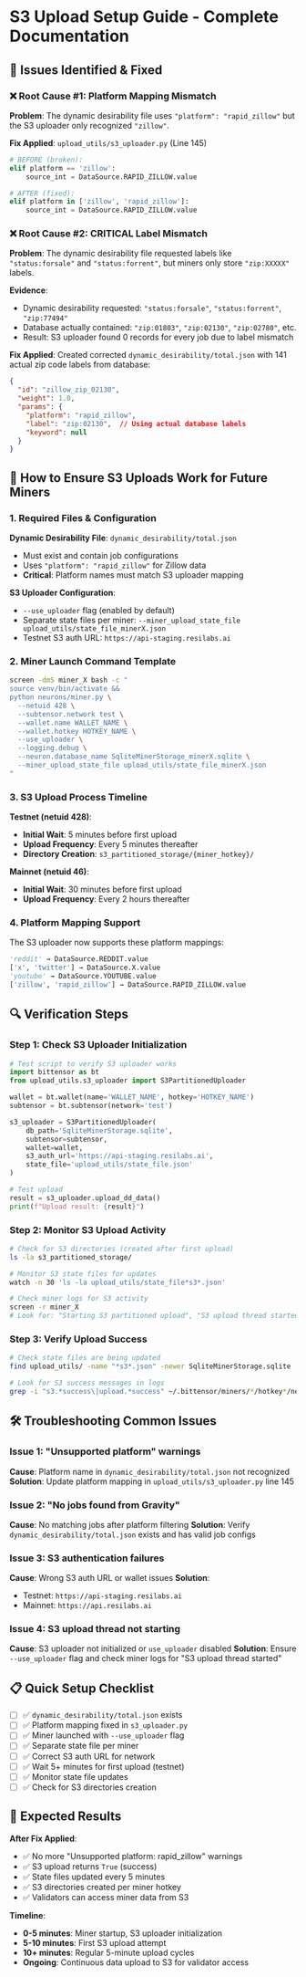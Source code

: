 # S3 Upload Setup Guide - Complete Documentation

## 🎯 **Issues Identified & Fixed**

### ❌ **Root Cause #1: Platform Mapping Mismatch**
**Problem**: The dynamic desirability file uses `"platform": "rapid_zillow"` but the S3 uploader only recognized `"zillow"`.

**Fix Applied**: `upload_utils/s3_uploader.py` (Line 145)
```python
# BEFORE (broken):
elif platform == 'zillow':
    source_int = DataSource.RAPID_ZILLOW.value

# AFTER (fixed):
elif platform in ['zillow', 'rapid_zillow']:
    source_int = DataSource.RAPID_ZILLOW.value
```

### ❌ **Root Cause #2: CRITICAL Label Mismatch**
**Problem**: The dynamic desirability file requested labels like `"status:forsale"` and `"status:forrent"`, but miners only store `"zip:XXXXX"` labels.

**Evidence**:
- Dynamic desirability requested: `"status:forsale"`, `"status:forrent"`, `"zip:77494"`
- Database actually contained: `"zip:01803"`, `"zip:02130"`, `"zip:02780"`, etc.
- Result: S3 uploader found 0 records for every job due to label mismatch

**Fix Applied**: Created corrected `dynamic_desirability/total.json` with 141 actual zip code labels from database:
```json
{
  "id": "zillow_zip_02130",
  "weight": 1.0,
  "params": {
    "platform": "rapid_zillow",
    "label": "zip:02130",  // Using actual database labels
    "keyword": null
  }
}
```

## 🚀 **How to Ensure S3 Uploads Work for Future Miners**

### 1. **Required Files & Configuration**

**Dynamic Desirability File**: `dynamic_desirability/total.json`
- Must exist and contain job configurations
- Uses `"platform": "rapid_zillow"` for Zillow data
- **Critical**: Platform names must match S3 uploader mapping

**S3 Uploader Configuration**:
- `--use_uploader` flag (enabled by default)
- Separate state files per miner: `--miner_upload_state_file upload_utils/state_file_minerX.json`
- Testnet S3 auth URL: `https://api-staging.resilabs.ai`

### 2. **Miner Launch Command Template**

```bash
screen -dmS miner_X bash -c "
source venv/bin/activate && 
python neurons/miner.py \
  --netuid 428 \
  --subtensor.network test \
  --wallet.name WALLET_NAME \
  --wallet.hotkey HOTKEY_NAME \
  --use_uploader \
  --logging.debug \
  --neuron.database_name SqliteMinerStorage_minerX.sqlite \
  --miner_upload_state_file upload_utils/state_file_minerX.json
"
```

### 3. **S3 Upload Process Timeline**

**Testnet (netuid 428)**:
- **Initial Wait**: 5 minutes before first upload
- **Upload Frequency**: Every 5 minutes thereafter
- **Directory Creation**: `s3_partitioned_storage/{miner_hotkey}/`

**Mainnet (netuid 46)**:
- **Initial Wait**: 30 minutes before first upload  
- **Upload Frequency**: Every 2 hours thereafter

### 4. **Platform Mapping Support**

The S3 uploader now supports these platform mappings:
```python
'reddit' → DataSource.REDDIT.value
['x', 'twitter'] → DataSource.X.value  
'youtube' → DataSource.YOUTUBE.value
['zillow', 'rapid_zillow'] → DataSource.RAPID_ZILLOW.value
```

## 🔍 **Verification Steps**

### Step 1: Check S3 Uploader Initialization
```python
# Test script to verify S3 uploader works
import bittensor as bt
from upload_utils.s3_uploader import S3PartitionedUploader

wallet = bt.wallet(name='WALLET_NAME', hotkey='HOTKEY_NAME')
subtensor = bt.subtensor(network='test')

s3_uploader = S3PartitionedUploader(
    db_path='SqliteMinerStorage.sqlite',
    subtensor=subtensor,
    wallet=wallet,
    s3_auth_url='https://api-staging.resilabs.ai',
    state_file='upload_utils/state_file.json'
)

# Test upload
result = s3_uploader.upload_dd_data()
print(f"Upload result: {result}")
```

### Step 2: Monitor S3 Upload Activity
```bash
# Check for S3 directories (created after first upload)
ls -la s3_partitioned_storage/

# Monitor S3 state files for updates
watch -n 30 'ls -la upload_utils/state_file*s3*.json'

# Check miner logs for S3 activity
screen -r miner_X
# Look for: "Starting S3 partitioned upload", "S3 upload thread started"
```

### Step 3: Verify Upload Success
```bash
# Check state files are being updated
find upload_utils/ -name "*s3*.json" -newer SqliteMinerStorage.sqlite

# Look for S3 success messages in logs
grep -i "s3.*success\|upload.*success" ~/.bittensor/miners/*/hotkey*/netuid*/None/events.log
```

## 🛠 **Troubleshooting Common Issues**

### Issue 1: "Unsupported platform" warnings
**Cause**: Platform name in `dynamic_desirability/total.json` not recognized
**Solution**: Update platform mapping in `upload_utils/s3_uploader.py` line 145

### Issue 2: "No jobs found from Gravity"
**Cause**: No matching jobs after platform filtering
**Solution**: Verify `dynamic_desirability/total.json` exists and has valid job configs

### Issue 3: S3 authentication failures
**Cause**: Wrong S3 auth URL or wallet issues
**Solution**: 
- Testnet: `https://api-staging.resilabs.ai`
- Mainnet: `https://api.resilabs.ai`

### Issue 4: S3 upload thread not starting
**Cause**: S3 uploader not initialized or `use_uploader` disabled
**Solution**: Ensure `--use_uploader` flag and check miner logs for "S3 upload thread started"

## 📋 **Quick Setup Checklist**

- [ ] ✅ `dynamic_desirability/total.json` exists
- [ ] ✅ Platform mapping fixed in `s3_uploader.py`
- [ ] ✅ Miner launched with `--use_uploader` flag
- [ ] ✅ Separate state file per miner
- [ ] ✅ Correct S3 auth URL for network
- [ ] ✅ Wait 5+ minutes for first upload (testnet)
- [ ] ✅ Monitor state file updates
- [ ] ✅ Check for S3 directories creation

## 🎯 **Expected Results**

**After Fix Applied**:
- ✅ No more "Unsupported platform: rapid_zillow" warnings
- ✅ S3 upload returns `True` (success)
- ✅ State files updated every 5 minutes
- ✅ S3 directories created per miner hotkey
- ✅ Validators can access miner data from S3

**Timeline**:
- **0-5 minutes**: Miner startup, S3 uploader initialization
- **5-10 minutes**: First S3 upload attempt  
- **10+ minutes**: Regular 5-minute upload cycles
- **Ongoing**: Continuous data upload to S3 for validator access
